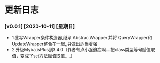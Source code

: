 # 更新日志

### [v0.0.1] [2020-10-11] [星期日]
- 1.重写Wrapper条件构造器,继承 AbstractWrapper 并将 QueryWrapper和 UpdateWrapper整合在一起,,并做出适当增强
- 2.升级MybatisPlus到3.4.0（作者有点小强迫症啊....把class类型等号赋值取值，变成了set方法赋值取值.....）




